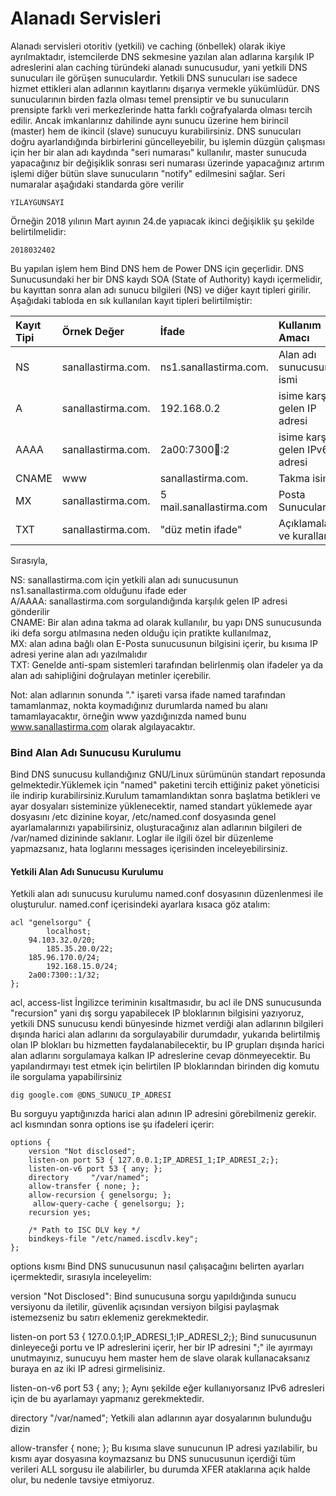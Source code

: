 # Alanadı Servisleri

Alanadı servisleri otoritiv \(yetkili\) ve caching \(önbellek\) olarak ikiye ayrılmaktadır, istemcilerde DNS sekmesine yazılan alan adlarına karşılık IP adreslerini alan caching türündeki alanadı sunucusudur, yani yetkili DNS sunucuları ile görüşen sunuculardır. Yetkili DNS sunucuları ise sadece hizmet ettikleri alan adlarının kayıtlarını dışarıya vermekle yükümlüdür. DNS sunucularının birden fazla olması temel prensiptir ve bu sunucuların prensipte farklı veri merkezlerinde hatta farklı coğrafyalarda olması tercih edilir. Ancak imkanlarınız dahilinde aynı sunucu üzerine hem birincil \(master\) hem de ikincil \(slave\) sunucuyu kurabilirsiniz. DNS sunucuları doğru ayarlandığında birbirlerini güncelleyebilir, bu işlemin düzgün çalışması için her bir alan adı kaydında "seri numarası" kullanılır, master sunucuda yapacağınız bir değişiklik sonrası seri numarası üzerinde yapacağınız artırım işlemi diğer bütün slave sunucuların "notify" edilmesini sağlar. Seri numaralar aşağıdaki standarda göre verilir

```
YILAYGUNSAYI
```

Örneğin 2018 yılının Mart ayının 24.de yapıacak ikinci değişiklik şu şekilde belirtilmelidir:

```
2018032402
```

Bu yapılan işlem hem Bind DNS hem de Power DNS için geçerlidir. DNS Sunucusundaki her bir DNS kaydı SOA \(State of Authority\) kaydı içermelidir, bu kayıttan sonra alan adı sunucu bilgileri \(NS\) ve diğer kayıt tipleri girilir. Aşağıdaki tabloda en sık kullanılan kayıt tipleri belirtilmiştir:

| Kayıt Tipi | Örnek Değer | İfade | Kullanım Amacı |
| :--- | :--- | :--- | :--- |
| NS | sanallastirma.com. | ns1.sanallastirma.com. | Alan adı sunucusunun ismi |
| A | sanallastirma.com. | 192.168.0.2 | isime karşılık gelen IP adresi |
| AAAA | sanallastirma.com. | 2a00:7300:100::2 | isime karşılık gelen IPv6 adresi |
| CNAME | www | sanallastirma.com. | Takma isim |
| MX | sanallastirma.com. | 5 mail.sanallastirma.com | Posta Sunucuları |
| TXT | sanallastirma.com. | "düz metin ifade" | Açıklamalar ve kurallar |

Sırasıyla,

NS: sanallastirma.com için yetkili alan adı sunucusunun ns1.sanallastirma.com olduğunu ifade eder  
A/AAAA: sanallastirma.com sorgulandığında karşılık gelen IP adresi gönderilir  
CNAME: Bir alan adına takma ad olarak kullanılır, bu yapı DNS sunucusunda iki defa sorgu atılmasına neden olduğu için pratikte kullanılmaz,  
MX: alan adına bağlı olan E-Posta sunucusunun bilgisini içerir, bu kısıma IP adresi yerine alan adı yazılmalıdır  
TXT: Genelde anti-spam sistemleri tarafından belirlenmiş olan ifadeler ya da alan adı sahipliğini doğrulayan metinler içerebilir.

Not: alan adlarının sonunda "." işareti varsa ifade named tarafından tamamlanmaz, nokta koymadığınız durumlarda named bu alanı tamamlayacaktır, örneğin www yazdığınızda named bunu www.sanallastirma.com olarak algılayacaktır.

### Bind Alan Adı Sunucusu Kurulumu

Bind DNS sunucusu kullandığınız GNU/Linux sürümünün standart reposunda gelmektedir.Yüklemek için "named" paketini tercih ettiğiniz paket yöneticisi ile indirip kurabilirsiniz.Kurulum tamamlandıktan sonra başlatma betikleri ve ayar dosyaları sisteminize yüklenecektir, named standart yüklemede ayar dosyasını /etc dizinine koyar, /etc/named.conf dosyasında genel ayarlamalarınızı yapabilirsiniz, oluşturacağınız alan adlarının bilgileri de /var/named dizininde saklanır. Loglar ile ilgili özel bir düzenleme yapmazsanız, hata loglarını messages içerisinden inceleyebilirsiniz.

#### Yetkili Alan Adı Sunucusu Kurulumu

Yetkili alan adı sunucusu kurulumu named.conf dosyasının düzenlenmesi ile oluşturulur. named.conf içerisindeki ayarlara kısaca göz atalım:

```
acl "genelsorgu" {
        localhost;
    94.103.32.0/20;
        185.35.20.0/22;
    185.96.170.0/24;
        192.168.15.0/24;
    2a00:7300::1/32;
};
```

acl, access-list İngilizce teriminin kısaltmasıdır, bu acl ile DNS sunucusunda "recursion" yani dış sorgu yapabilecek IP bloklarının bilgisini yazıyoruz, yetkili DNS sunucusu kendi bünyesinde hizmet verdiği alan adlarının bilgileri dışında harici alan adlarını da sorgulayabilir durumdadır, yukarıda belirtilmiş olan IP blokları bu hizmetten faydalanabilecektir, bu IP grupları dışında harici alan adlarını sorgulamaya kalkan IP adreslerine cevap dönmeyecektir. Bu yapılandırmayı test etmek için belirtilen IP bloklarından birinden dig komutu ile sorgulama yapabilirsiniz

```
dig google.com @DNS_SUNUCU_IP_ADRESI
```

Bu sorguyu yaptığınızda harici alan adının IP adresini görebilmeniz gerekir. acl kısmından sonra options ise şu ifadeleri içerir:

```
options {
    version "Not disclosed";
    listen-on port 53 { 127.0.0.1;IP_ADRESI_1;IP_ADRESI_2;};
    listen-on-v6 port 53 { any; };
    directory     "/var/named";
    allow-transfer { none; };
    allow-recursion { genelsorgu; };
     allow-query-cache { genelsorgu; };
    recursion yes;

    /* Path to ISC DLV key */
    bindkeys-file "/etc/named.iscdlv.key";
};
```

options kısmı Bind DNS sunucusunun nasıl çalışacağını belirten ayarları içermektedir, sırasıyla inceleyelim:

version "Not Disclosed": Bind sunucusuna sorgu yapıldığında sunucu versiyonu da iletilir, güvenlik açısından versiyon bilgisi paylaşmak istemezseniz bu satırı eklemeniz gerekmektedir.

listen-on port 53 { 127.0.0.1;IP\_ADRESI\_1;IP\_ADRESI\_2;}; Bind sunucusunun dinleyeceği portu ve IP adreslerini içerir, her bir IP adresini ";" ile ayırmayı unutmayınız, sunucuyu hem master hem de slave olarak kullanacaksanız buraya en az iki IP adresi girmelisiniz.

listen-on-v6 port 53 { any; }; Aynı şekilde eğer kullanıyorsanız IPv6 adresleri için de bu ayarlamayı yapmanız gerekmektedir.

directory "/var/named"; Yetkili alan adlarının ayar dosyalarının bulunduğu dizin

allow-transfer { none; }; Bu kısıma slave sunucunun IP adresi yazılabilir, bu kısmı ayar dosyasına koymazsanız bu DNS sunucusunun içerdiği tüm verileri ALL sorgusu ile alabilirler, bu durumda XFER ataklarına açık halde olur, bu nedenle tavsiye etmiyoruz.

